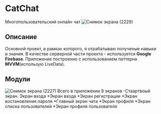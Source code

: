 # CatChat
Многопользовательский онлайн чат
![Снимок экрана (2229)](https://user-images.githubusercontent.com/73115406/154502355-541f3080-b407-40d8-ba13-d2ea82a3cfb1.png)
## Описание 
Основной проект, в рамках которого, я отрабатываю полученые навыки и знания. В качестве серверной части проекта - используется __Google Firebase__. Приложение построенно с использованием паттерна __MVVM__(использую LiveData). 
## Модули
![Снимок экрана (2227)](https://user-images.githubusercontent.com/73115406/154504629-3acc65df-4b0c-4fe8-8c50-9953a3637a08.png)
Всего в приложении 9 экранов
-Стаартвоый экран. Экран входа
*Экран входа
*Экран регистрации
*Экран востановления пароля
*Главный экран чата
*Экран профиля
*Экран списка пользователей
*Экран профиля пользователя
